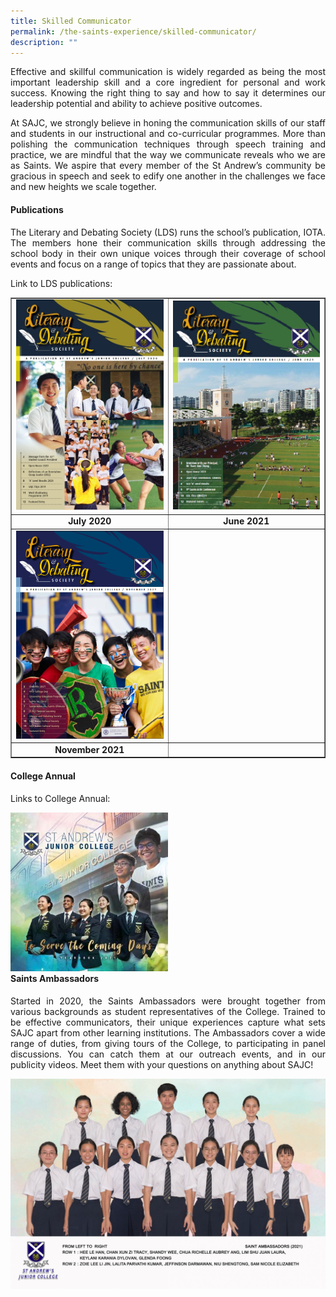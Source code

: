 ```yaml
---
title: Skilled Communicator
permalink: /the-saints-experience/skilled-communicator/
description: ""
---
```

<p align="justify">Effective and skillful communication is widely regarded as being the most important leadership skill and a core ingredient for personal and work success. Knowing the right thing to say and how to say it determines our leadership potential and ability to achieve positive outcomes.</p>
<p align="justify">At SAJC, we strongly believe in honing the communication skills of our staff and students in our instructional and co-curricular programmes. More than polishing the communication techniques through speech training and practice, we are mindful that the way we communicate reveals who we are as Saints. We aspire that every member of the St Andrew&rsquo;s community be gracious in speech and seek to edify one another in the challenges we face and new heights we scale together.</p>
<h4><strong>Publications</strong></h4>
<p align="justify">The Literary and Debating Society (LDS) runs the school&rsquo;s publication, IOTA. The members hone their communication skills through addressing the school body in their own unique voices through their coverage of school events and focus on a range of topics that they are passionate about.</p>
<p>Link to LDS publications:</p>
<table style="border-collapse: collapse; width: 100%;" border="1">
<tbody>
<tr>
<td style="width: 50%;"><a href="/files/Literary%20and%20Debating%20Society%20-%20JUL%202020.pdf"><img src="/images/sc1.jpg"></a></td>
<td style="width: 50%;"><a href="/files/LDS_June_2021.pdf.pdf"><img src="/images/sc2.jpg"></a></td>
</tr>
<tr>
<td style="width: 50%; text-align: center;"><strong>July 2020</strong></td>
<td style="width: 50%; text-align: center;"><strong>June 2</strong><strong>021</strong></td>
</tr>
<tr>
<td style="width: 50%;"><a href="/files/SAJC%202021%20issue%202%20v3.pdf"><img src="/images/sc3.png"></a></td>
<td style="width: 50%;">&nbsp;</td>
</tr>
<tr>
<td style="width: 50%; text-align: center;"><strong>November 2021</strong></td>
<td style="width: 50%;">&nbsp;</td>
</tr>
</tbody>
</table>
<h4><strong>College Annual</strong></h4>
<p>Links to College Annual:</p>
<img style="width: 50%;" src="/images/sc4.jpg" align = "left" /><br><br><br><br><br><br><br><br><br><br><br><br><br><br>
<h4><strong>Saints Ambassadors</strong></h4>
<p align="justify">Started in 2020, the Saints Ambassadors were brought together from various backgrounds as student representatives of the College. Trained to be effective communicators, their unique experiences capture what sets SAJC apart from other learning institutions. The Ambassadors cover a wide range of duties, from giving tours of the College, to participating in panel discussions. You can catch them at our outreach events, and in our publicity videos. Meet them with your questions on anything about SAJC!</p>
<img src="/images/sc5.jpg">